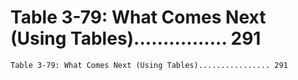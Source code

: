 # Table 3-79: What Comes Next (Using Tables)................ 291

```
Table 3-79: What Comes Next (Using Tables)................ 291
```
